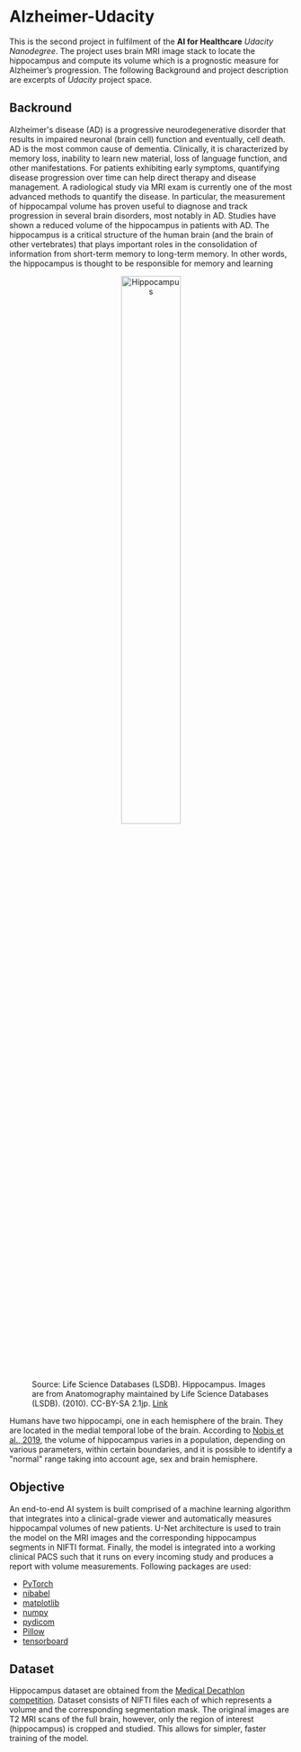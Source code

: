 # Alzheimer-Udacity
This is the second project in fulfilment of the **AI for Healthcare** *Udacity Nanodegree*. The project uses brain MRI image stack to locate the hippocampus and compute its volume which is a prognostic measure for Alzheimer’s progression. The following Background and project description are excerpts of *Udacity* project space.

## Backround
Alzheimer's disease (AD) is a progressive neurodegenerative disorder that results in impaired neuronal (brain cell) function and eventually, cell death. AD is the most common cause of dementia. Clinically, it is characterized by memory loss, inability to learn new material, loss of language function, and other manifestations.
For patients exhibiting early symptoms, quantifying disease progression over time can help direct therapy and disease management.
A radiological study via MRI exam is currently one of the most advanced methods to quantify the disease. In particular, the measurement of hippocampal volume has proven useful to diagnose and track progression in several brain disorders, most notably in AD. Studies have shown a reduced volume of the hippocampus in patients with AD.
The hippocampus is a critical structure of the human brain (and the brain of other vertebrates) that plays important roles in the consolidation of information from short-term memory to long-term memory. In other words, the hippocampus is thought to be responsible for memory and learning

<figure>
  <p align="center">
  <img
  src="https://upload.wikimedia.org/wikipedia/commons/f/ff/Hippocampus_small.gif" width="50%" height="50%"
  alt="Hippocampus">
  <figcaption>Source: Life Science Databases (LSDB). Hippocampus. Images are from Anatomography maintained by Life Science Databases (LSDB). (2010). CC-BY-SA 2.1jp. 
  <a href="https://commons.wikimedia.org/wiki/File:Hippocampus_small.gif">Link</a> </figcaption>
  </p>
</figure>

Humans have two hippocampi, one in each hemisphere of the brain. They are located in the medial temporal lobe of the brain. According to [Nobis et al., 2019](https://www.sciencedirect.com/science/article/pii/S2213158219302542), the volume of hippocampus varies in a population, depending on various parameters, within certain boundaries, and it is possible to identify a "normal" range taking into account age, sex and brain hemisphere.

## Objective
An end-to-end AI system is built comprised of a machine learning algorithm that integrates into a clinical-grade viewer and automatically measures hippocampal volumes of new patients.
U-Net architecture is used to train the model on the MRI images and the corresponding hippocampus segments in NIFTI format. Finally, the model is integrated into a working clinical PACS such that it runs on every incoming study and produces a report with volume measurements. Following packages are used:
* [PyTorch](https://pytorch.org/)
* [nibabel](https://nipy.org/nibabel/)
* [matplotlib](https://matplotlib.org/users/installing.html)
* [numpy](https://numpy.org/)
* [pydicom](https://pydicom.github.io/pydicom/stable/tutorials/installation.html)
* [Pillow](https://pillow.readthedocs.io/en/stable/installation.html)
* [tensorboard](https://pypi.org/project/tensorboard/)

## Dataset
Hippocampus dataset are obtained from the [Medical Decathlon competition](http://medicaldecathlon.com/). Dataset consists of NIFTI files each of which represents a volume and the corresponding segmentation mask. The original images are T2 MRI scans of the full brain, however, only the region of interest (hippocampus) is cropped and studied. This allows for simpler, faster training of the model.
